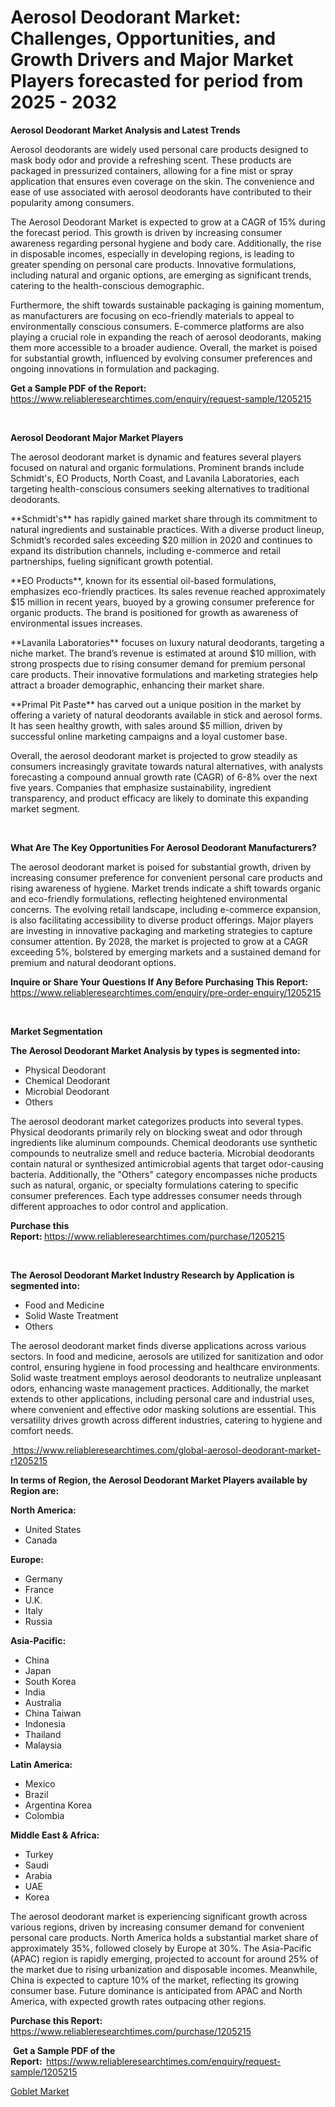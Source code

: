 <p><h1>Aerosol Deodorant Market: Challenges, Opportunities, and Growth Drivers and Major Market Players forecasted for period from 2025 - 2032</h1></p><p><strong>Aerosol Deodorant Market Analysis and Latest Trends</strong></p>
<p><p>Aerosol deodorants are widely used personal care products designed to mask body odor and provide a refreshing scent. These products are packaged in pressurized containers, allowing for a fine mist or spray application that ensures even coverage on the skin. The convenience and ease of use associated with aerosol deodorants have contributed to their popularity among consumers.</p><p>The Aerosol Deodorant Market is expected to grow at a CAGR of 15% during the forecast period. This growth is driven by increasing consumer awareness regarding personal hygiene and body care. Additionally, the rise in disposable incomes, especially in developing regions, is leading to greater spending on personal care products. Innovative formulations, including natural and organic options, are emerging as significant trends, catering to the health-conscious demographic.</p><p>Furthermore, the shift towards sustainable packaging is gaining momentum, as manufacturers are focusing on eco-friendly materials to appeal to environmentally conscious consumers. E-commerce platforms are also playing a crucial role in expanding the reach of aerosol deodorants, making them more accessible to a broader audience. Overall, the market is poised for substantial growth, influenced by evolving consumer preferences and ongoing innovations in formulation and packaging.</p></p>
<p><strong>Get a Sample PDF of the Report:&nbsp;</strong> <a href="https://www.reliableresearchtimes.com/enquiry/request-sample/1205215?utm_campaign=2105&utm_medium=2&utm_source=Github&utm_content=ia&utm_term=07022025&utm_id=aerosol-deodorant">https://www.reliableresearchtimes.com/enquiry/request-sample/1205215</a></p>
<p>&nbsp;</p>
<p><strong>Aerosol Deodorant Major Market Players</strong></p>
<p><p>The aerosol deodorant market is dynamic and features several players focused on natural and organic formulations. Prominent brands include Schmidt's, EO Products, North Coast, and Lavanila Laboratories, each targeting health-conscious consumers seeking alternatives to traditional deodorants.</p><p>**Schmidt's** has rapidly gained market share through its commitment to natural ingredients and sustainable practices. With a diverse product lineup, Schmidt’s recorded sales exceeding $20 million in 2020 and continues to expand its distribution channels, including e-commerce and retail partnerships, fueling significant growth potential.</p><p>**EO Products**, known for its essential oil-based formulations, emphasizes eco-friendly practices. Its sales revenue reached approximately $15 million in recent years, buoyed by a growing consumer preference for organic products. The brand is positioned for growth as awareness of environmental issues increases.</p><p>**Lavanila Laboratories** focuses on luxury natural deodorants, targeting a niche market. The brand’s revenue is estimated at around $10 million, with strong prospects due to rising consumer demand for premium personal care products. Their innovative formulations and marketing strategies help attract a broader demographic, enhancing their market share.</p><p>**Primal Pit Paste** has carved out a unique position in the market by offering a variety of natural deodorants available in stick and aerosol forms. It has seen healthy growth, with sales around $5 million, driven by successful online marketing campaigns and a loyal customer base.</p><p>Overall, the aerosol deodorant market is projected to grow steadily as consumers increasingly gravitate towards natural alternatives, with analysts forecasting a compound annual growth rate (CAGR) of 6-8% over the next five years. Companies that emphasize sustainability, ingredient transparency, and product efficacy are likely to dominate this expanding market segment.</p></p>
<p>&nbsp;</p>
<p><strong>What Are The Key Opportunities For Aerosol Deodorant Manufacturers?</strong></p>
<p><p>The aerosol deodorant market is poised for substantial growth, driven by increasing consumer preference for convenient personal care products and rising awareness of hygiene. Market trends indicate a shift towards organic and eco-friendly formulations, reflecting heightened environmental concerns. The evolving retail landscape, including e-commerce expansion, is also facilitating accessibility to diverse product offerings. Major players are investing in innovative packaging and marketing strategies to capture consumer attention. By 2028, the market is projected to grow at a CAGR exceeding 5%, bolstered by emerging markets and a sustained demand for premium and natural deodorant options.</p></p>
<p><strong>Inquire or Share Your Questions If Any Before Purchasing This Report:</strong> <a href="https://www.reliableresearchtimes.com/enquiry/pre-order-enquiry/1205215?utm_campaign=2105&utm_medium=2&utm_source=Github&utm_content=ia&utm_term=07022025&utm_id=aerosol-deodorant">https://www.reliableresearchtimes.com/enquiry/pre-order-enquiry/1205215</a></p>
<p>&nbsp;</p>
<p><strong>Market Segmentation</strong></p>
<p><strong>The Aerosol Deodorant Market Analysis by types is segmented into:</strong></p>
<p><ul><li>Physical Deodorant</li><li>Chemical Deodorant</li><li>Microbial Deodorant</li><li>Others</li></ul></p>
<p><p>The aerosol deodorant market categorizes products into several types. Physical deodorants primarily rely on blocking sweat and odor through ingredients like aluminum compounds. Chemical deodorants use synthetic compounds to neutralize smell and reduce bacteria. Microbial deodorants contain natural or synthesized antimicrobial agents that target odor-causing bacteria. Additionally, the "Others" category encompasses niche products such as natural, organic, or specialty formulations catering to specific consumer preferences. Each type addresses consumer needs through different approaches to odor control and application.</p></p>
<p><strong>Purchase this Report:&nbsp;</strong><a href="https://www.reliableresearchtimes.com/purchase/1205215?utm_campaign=2105&utm_medium=2&utm_source=Github&utm_content=ia&utm_term=07022025&utm_id=aerosol-deodorant">https://www.reliableresearchtimes.com/purchase/1205215</a></p>
<p>&nbsp;</p>
<p><strong>The Aerosol Deodorant Market Industry Research by Application is segmented into:</strong></p>
<p><ul><li>Food and Medicine</li><li>Solid Waste Treatment</li><li>Others</li></ul></p>
<p><p>The aerosol deodorant market finds diverse applications across various sectors. In food and medicine, aerosols are utilized for sanitization and odor control, ensuring hygiene in food processing and healthcare environments. Solid waste treatment employs aerosol deodorants to neutralize unpleasant odors, enhancing waste management practices. Additionally, the market extends to other applications, including personal care and industrial uses, where convenient and effective odor masking solutions are essential. This versatility drives growth across different industries, catering to hygiene and comfort needs.</p></p>
<p><a href="https://www.reliableresearchtimes.com/global-aerosol-deodorant-market-r1205215?utm_campaign=2105&utm_medium=2&utm_source=Github&utm_content=ia&utm_term=07022025&utm_id=aerosol-deodorant">&nbsp;https://www.reliableresearchtimes.com/global-aerosol-deodorant-market-r1205215</a></p>
<p><strong>In terms of Region, the Aerosol Deodorant Market Players available by Region are:</strong></p>
<p>
    <p> <strong> North America: </strong>
        <ul>
            <li>United States</li>
            <li>Canada</li>
        </ul>
        </p> 
    <p> <strong> Europe: </strong>
        <ul>
            <li>Germany</li>
            <li>France</li>
            <li>U.K.</li>
            <li>Italy</li>
            <li>Russia</li>
        </ul>
        </p> 
    <p> <strong> Asia-Pacific: </strong>
        <ul>
            <li>China</li>
            <li>Japan</li>
            <li>South Korea</li>
            <li>India</li>
            <li>Australia</li>
            <li>China Taiwan</li>
            <li>Indonesia</li>
            <li>Thailand</li>
            <li>Malaysia</li>
        </ul>
        </p> 
    <p> <strong> Latin America: </strong>
        <ul>
            <li>Mexico</li>
            <li>Brazil</li>
            <li>Argentina Korea</li>
            <li>Colombia</li>
        </ul>
        </p> 
    <p> <strong> Middle East & Africa: </strong>
        <ul>
            <li>Turkey</li>
            <li>Saudi</li>
            <li>Arabia</li>
            <li>UAE</li>
            <li>Korea</li>
        </ul>
    </p>
    </p>
<p><p>The aerosol deodorant market is experiencing significant growth across various regions, driven by increasing consumer demand for convenient personal care products. North America holds a substantial market share of approximately 35%, followed closely by Europe at 30%. The Asia-Pacific (APAC) region is rapidly emerging, projected to account for around 25% of the market due to rising urbanization and disposable incomes. Meanwhile, China is expected to capture 10% of the market, reflecting its growing consumer base. Future dominance is anticipated from APAC and North America, with expected growth rates outpacing other regions.</p></p>
<p><strong>Purchase this Report: </strong><a href="https://www.reliableresearchtimes.com/purchase/1205215?utm_campaign=2105&utm_medium=2&utm_source=Github&utm_content=ia&utm_term=07022025&utm_id=aerosol-deodorant">https://www.reliableresearchtimes.com/purchase/1205215</a></p>
<p>&nbsp;<strong>Get a Sample PDF of the Report:&nbsp;&nbsp;</strong><a href="https://www.reliableresearchtimes.com/enquiry/request-sample/1205215?utm_campaign=2105&utm_medium=2&utm_source=Github&utm_content=ia&utm_term=07022025&utm_id=aerosol-deodorant">https://www.reliableresearchtimes.com/enquiry/request-sample/1205215</a></p>
<p><strong></strong></p>
<p><p><a href="https://github.com/MariaWashington76/Market-Research-Report-List-1/blob/main/goblet-market.md?utm_campaign=2105&utm_medium=2&utm_source=Github&utm_content=ia&utm_term=07022025&utm_id=aerosol-deodorant">Goblet Market</a></p></p>